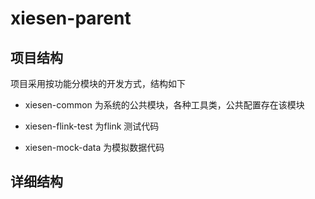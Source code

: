 # xiesen-parent
## 项目结构
项目采用按功能分模块的开发方式，结构如下
* xiesen-common 为系统的公共模块，各种工具类，公共配置存在该模块

* xiesen-flink-test 为flink 测试代码

* xiesen-mock-data 为模拟数据代码

## 详细结构

